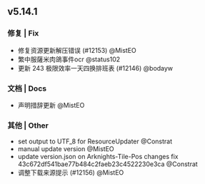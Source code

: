 ## v5.14.1

### 修复 | Fix

* 修复资源更新解压错误 (#12153) @MistEO
* 繁中服薩米肉鴿事件ocr @status102
* 更新 243 极限效率一天四换排班表 (#12146) @bodayw

### 文档 | Docs

* 声明措辞更新 @MistEO

### 其他 | Other

* set output to UTF_8 for ResourceUpdater @Constrat
* manual update version @MistEO
* update version.json on Arknights-Tile-Pos changes fix 43c672df541bae77b484c2faeb23c4522230e3ca @Constrat
* 调整下载来源提示 (#12156) @MistEO
